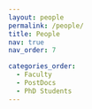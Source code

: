 ```yaml
---
layout: people
permalink: /people/
title: People
nav: true
nav_order: 7

categories_order:
  - Faculty
  - PostDocs
  - PhD Students
---
```

